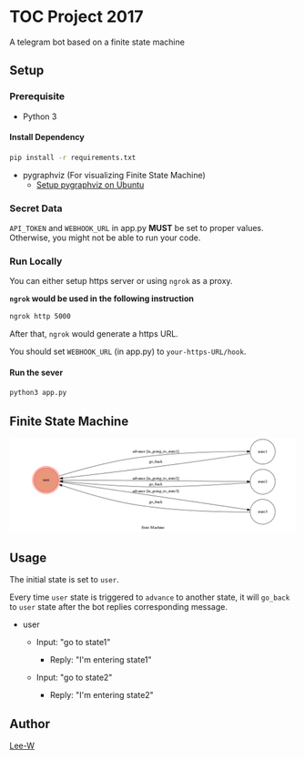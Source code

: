 # TOC Project 2017

A telegram bot based on a finite state machine

## Setup

### Prerequisite
* Python 3

#### Install Dependency
```sh
pip install -r requirements.txt
```

* pygraphviz (For visualizing Finite State Machine)
    * [Setup pygraphviz on Ubuntu](http://www.jianshu.com/p/a3da7ecc5303)

### Secret Data

`API_TOKEN` and `WEBHOOK_URL` in app.py **MUST** be set to proper values.
Otherwise, you might not be able to run your code.

### Run Locally
You can either setup https server or using `ngrok` as a proxy.

**`ngrok` would be used in the following instruction**

```sh
ngrok http 5000
```

After that, `ngrok` would generate a https URL.

You should set `WEBHOOK_URL` (in app.py) to `your-https-URL/hook`.

#### Run the sever

```sh
python3 app.py
```

## Finite State Machine
![fsm](./img/show-fsm.png)

## Usage
The initial state is set to `user`.

Every time `user` state is triggered to `advance` to another state, it will `go_back` to `user` state after the bot replies corresponding message.

* user
	* Input: "go to state1"
		* Reply: "I'm entering state1"

	* Input: "go to state2"
		* Reply: "I'm entering state2"


## Author
[Lee-W](https://github.com/Lee-W)
